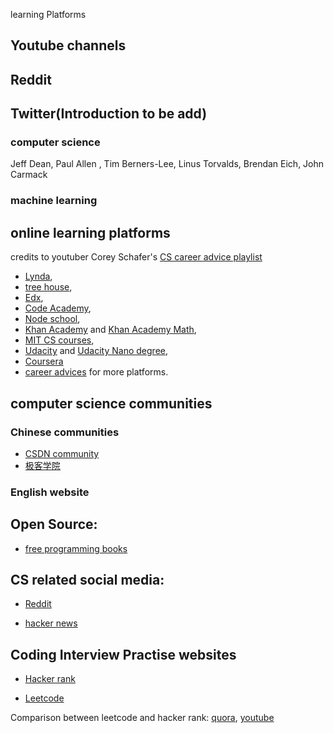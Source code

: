 learning Platforms

## Youtube channels

## Reddit

## Twitter(Introduction to be add)
### computer science
Jeff Dean, Paul Allen , Tim Berners-Lee, Linus Torvalds, Brendan Eich, John Carmack
### machine learning
## online learning platforms
credits to youtuber Corey Schafer's [CS career advice playlist](https://www.youtube.com/playlist?list=PL-osiE80TeTvviVL0pJGX5mZCo7CAvIuf)

- [Lynda](https://www.lynda.com/), 
- [tree house](https://teamtreehouse.com/library), 
- [Edx](https://www.edx.org/),
- [Code Academy](https://www.codecademy.com/),
- [Node school](https://nodeschool.io/),
- [Khan Academy](https://www.khanacademy.org/) and [Khan Academy Math](https://www.khanacademy.org/math),
- [MIT CS courses](https://ocw.mit.edu/courses/electrical-engineering-and-computer-science/),
- [Udacity](https://www.udacity.com/courses/all) and [Udacity Nano degree](https://www.udacity.com/nanodegree),
- [Coursera](https://www.coursera.org/)
- [career advices](https://www.youtube.com/playlist?list=PL-osiE80TeTvviVL0pJGX5mZCo7CAvIuf) for more platforms.


## computer science communities

### Chinese communities
- [CSDN community](https://www.csdn.net/)
- [极客学院](http://wiki.jikexueyuan.com/)

### English website

## Open Source:
- [free programming books](https://github.com/EbookFoundation/free-programming-books/blob/master/free-programming-books.md)

## CS related social media:
- [Reddit](https://www.reddit.com/r/popular/)

- [hacker news](https://news.ycombinator.com/)


## Coding Interview Practise websites
- [Hacker rank](https://www.hackerrank.com/dashboard)

- [Leetcode](https://leetcode.com/)

Comparison between leetcode and hacker rank: [quora](https://www.quora.com/Which-one-is-better-HackerRank-or-LeetCode), 
[youtube](https://www.youtube.com/watch?v=J267bz_G7xE)
